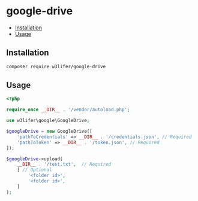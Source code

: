# google-drive

- [Installation](#installation)
- [Usage](#usage)

## Installation

``` sh
composer require w3lifer/google-drive
```

## Usage

``` php
<?php

require_once __DIR__ . '/vendor/autoload.php';

use w3lifer\google\GoogleDrive;

$googleDrive = new GoogleDrive([
    'pathToCredentials' => __DIR__ . '/credentials.json', // Required
    'pathToToken' => __DIR__ . '/token.json', // Required
]);

$googleDrive->upload(
    __DIR__ . '/test.txt',  // Required
    [ // Optional
        '<folder id>',
        '<folder id>',
    ]
);
```
